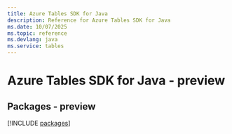 ```yaml
---
title: Azure Tables SDK for Java
description: Reference for Azure Tables SDK for Java
ms.date: 10/07/2025
ms.topic: reference
ms.devlang: java
ms.service: tables
---
```

# Azure Tables SDK for Java - preview
## Packages - preview
[!INCLUDE [packages](tables-index.md)]